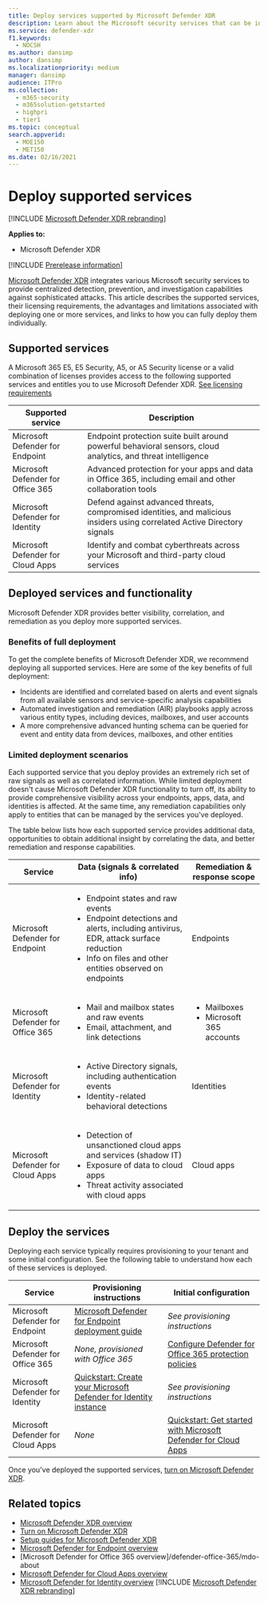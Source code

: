 ```yaml
---
title: Deploy services supported by Microsoft Defender XDR
description: Learn about the Microsoft security services that can be integrated by Microsoft Defender XDR, their licensing requirements, and deployment procedures
ms.service: defender-xdr
f1.keywords: 
  - NOCSH
ms.author: dansimp
author: dansimp
ms.localizationpriority: medium
manager: dansimp
audience: ITPro
ms.collection: 
  - m365-security
  - m365solution-getstarted
  - highpri
  - tier1
ms.topic: conceptual
search.appverid: 
  - MOE150
  - MET150
ms.date: 02/16/2021
---
```


# Deploy supported services

[!INCLUDE [Microsoft Defender XDR rebranding](../includes/microsoft-defender.md)]


**Applies to:**
- Microsoft Defender XDR

[!INCLUDE [Prerelease information](../includes/prerelease.md)]

[Microsoft Defender XDR](microsoft-365-defender.md) integrates various Microsoft security services to provide centralized detection, prevention, and investigation capabilities against sophisticated attacks. This article describes the supported services, their licensing requirements, the advantages and limitations associated with deploying one or more services, and links to how you can fully deploy them individually.

## Supported services

A Microsoft 365 E5, E5 Security, A5, or A5 Security license or a valid combination of licenses provides access to the following supported services and entitles you to use Microsoft Defender XDR. [See licensing requirements](prerequisites.md#licensing-requirements)

| Supported service | Description |
| ------ | ------ |
| Microsoft Defender for Endpoint | Endpoint protection suite built around powerful behavioral sensors, cloud analytics, and threat intelligence |
|Microsoft Defender for Office 365 | Advanced protection for your apps and data in Office 365, including email and other collaboration tools |
| Microsoft Defender for Identity | Defend against advanced threats, compromised identities, and malicious insiders using correlated Active Directory signals |
| Microsoft Defender for Cloud Apps | Identify and combat cyberthreats across your Microsoft and third-party cloud services |

## Deployed services and functionality

Microsoft Defender XDR provides better visibility, correlation, and remediation as you deploy more supported services.

### Benefits of full deployment

To get the complete benefits of Microsoft Defender XDR, we recommend deploying all supported services. Here are some of the key benefits of full deployment:

- Incidents are identified and correlated based on alerts and event signals from all available sensors and service-specific analysis capabilities
- Automated investigation and remediation (AIR) playbooks apply across various entity types, including devices, mailboxes, and user accounts
- A more comprehensive advanced hunting schema can be queried for event and entity data from devices, mailboxes, and other entities

### Limited deployment scenarios

Each supported service that you deploy provides an extremely rich set of raw signals as well as correlated information. While limited deployment doesn't cause Microsoft Defender XDR functionality to turn off, its ability to provide comprehensive visibility across your endpoints, apps, data, and identities is affected. At the same time, any remediation capabilities only apply to entities that can be managed by the services you've deployed.

The table below lists how each supported service provides additional data, opportunities to obtain additional insight by correlating the data, and better remediation and response capabilities.

| Service | Data (signals & correlated info) | Remediation & response scope |
| ------ | ------ | ------ |
| Microsoft Defender for Endpoint |<ul><li>Endpoint states and raw events</li><li>Endpoint detections and alerts, including antivirus, EDR, attack surface reduction</li><li>Info on files and other entities observed on endpoints</li></ul> | Endpoints |
|Microsoft Defender for Office 365 |<ul><li>Mail and mailbox states and raw events</li><li>Email, attachment, and link detections</li></ul> | <ul><li>Mailboxes</li><li>Microsoft 365 accounts</li></ul> |
| Microsoft Defender for Identity |<ul><li>Active Directory signals, including authentication events</li><li>Identity-related behavioral detections</li></ul> | Identities |
| Microsoft Defender for Cloud Apps |<ul><li>Detection of unsanctioned cloud apps and services (shadow IT)</li><li>Exposure of data to cloud apps</li><li>Threat activity associated with cloud apps</li></ul> | Cloud apps |

## Deploy the services

Deploying each service typically requires provisioning to your tenant and some initial configuration. See the following table to understand how each of these services is deployed.

| Service | Provisioning instructions | Initial configuration |
| ------ | ------ | ------ |
| Microsoft Defender for Endpoint | [Microsoft Defender for Endpoint deployment guide](/defender-endpoint/mde-planning-guide) | *See provisioning instructions* |
|Microsoft Defender for Office 365 | *None, provisioned with Office 365* | [Configure Defender for Office 365 protection policies](/defender-office-365/mdo-deployment-guide#step-2-configure-protection-policies) |
| Microsoft Defender for Identity | [Quickstart: Create your Microsoft Defender for Identity instance](/azure-advanced-threat-protection/install-atp-step1) | *See provisioning instructions* |
| Microsoft Defender for Cloud Apps | *None* | [Quickstart: Get started with Microsoft Defender for Cloud Apps](/cloud-app-security/getting-started-with-cloud-app-security) |

Once you've deployed the supported services, [turn on Microsoft Defender XDR](m365d-enable.md).

## Related topics

- [Microsoft Defender XDR overview](microsoft-365-defender.md)
- [Turn on Microsoft Defender XDR](m365d-enable.md)
- [Setup guides for Microsoft Defender XDR](deploy-configure-m365-defender.md)
- [Microsoft Defender for Endpoint overview](/defender-endpoint/microsoft-defender-endpoint)
- [Microsoft Defender for Office 365 overview]/defender-office-365/mdo-about
- [Microsoft Defender for Cloud Apps overview](/cloud-app-security/what-is-cloud-app-security)
- [Microsoft Defender for Identity overview](/azure-advanced-threat-protection/what-is-atp)
[!INCLUDE [Microsoft Defender XDR rebranding](../includes/defender-m3d-techcommunity.md)]

